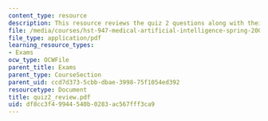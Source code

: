 ```yaml
---
content_type: resource
description: This resource reviews the quiz 2 questions along with their grading points.
file: /media/courses/hst-947-medical-artificial-intelligence-spring-2005/df8cc3f49944540b0283ac567fff3ca9_quiz2_review.pdf
file_type: application/pdf
learning_resource_types:
- Exams
ocw_type: OCWFile
parent_title: Exams
parent_type: CourseSection
parent_uid: ccd7d373-5cbb-dbae-3998-75f1054ed392
resourcetype: Document
title: quiz2_review.pdf
uid: df8cc3f4-9944-540b-0283-ac567fff3ca9
---
```

